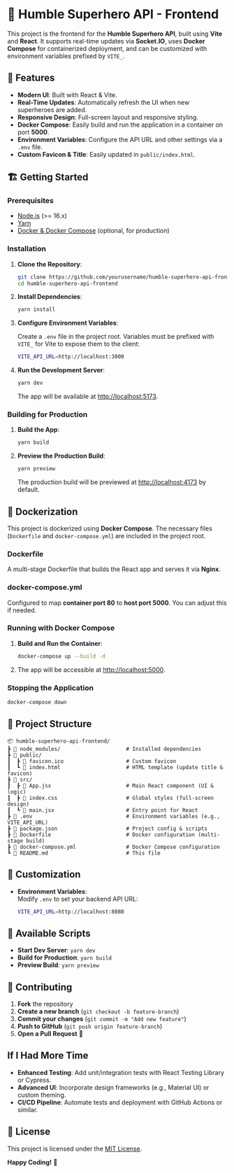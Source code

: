 # 🦸 Humble Superhero API - Frontend

This project is the frontend for the **Humble Superhero API**, built using **Vite** and **React**. It supports real-time updates via **Socket.IO**, uses **Docker Compose** for containerized deployment, and can be customized with environment variables prefixed by `VITE_`.

## 🎯 Features

- **Modern UI**: Built with React & Vite.
- **Real-Time Updates**: Automatically refresh the UI when new superheroes are added.
- **Responsive Design**: Full-screen layout and responsive styling.
- **Docker Compose**: Easily build and run the application in a container on port **5000**.
- **Environment Variables**: Configure the API URL and other settings via a `.env` file.
- **Custom Favicon & Title**: Easily updated in `public/index.html`.

## 🏗️ Getting Started

### Prerequisites

- [Node.js](https://nodejs.org/) (>= 16.x)
- [Yarn](https://yarnpkg.com/)
- [Docker & Docker Compose](https://www.docker.com/) (optional, for production)

### Installation

1. **Clone the Repository**:
   ```bash
   git clone https://github.com/yourusername/humble-superhero-api-frontend.git
   cd humble-superhero-api-frontend
   ```

2. **Install Dependencies**:
   ```bash
   yarn install
   ```

3. **Configure Environment Variables**:

   Create a `.env` file in the project root. Variables must be prefixed with `VITE_` for Vite to expose them to the client:
   ```bash
   VITE_API_URL=http://localhost:3000
   ```

4. **Run the Development Server**:
   ```bash
   yarn dev
   ```
   The app will be available at [http://localhost:5173](http://localhost:5173).

### Building for Production

1. **Build the App**:
   ```bash
   yarn build
   ```

2. **Preview the Production Build**:
   ```bash
   yarn preview
   ```
   The production build will be previewed at [http://localhost:4173](http://localhost:4173) by default.

## 🐳 Dockerization

This project is dockerized using **Docker Compose**. The necessary files (`Dockerfile` and `docker-compose.yml`) are included in the project root.

### Dockerfile

A multi-stage Dockerfile that builds the React app and serves it via **Nginx**.

### docker-compose.yml

Configured to map **container port 80** to **host port 5000**. You can adjust this if needed.

### Running with Docker Compose

1. **Build and Run the Container**:
   ```bash
   docker-compose up --build -d
   ```
2. The app will be accessible at [http://localhost:5000](http://localhost:5000).

### Stopping the Application

```bash
docker-compose down
```

## 📂 Project Structure

```
📦 humble-superhero-api-frontend/
┣ 📂 node_modules/                     # Installed dependencies
┣ 📂 public/
┃  ┣ 📜 favicon.ico                    # Custom favicon
┃  ┗ 📜 index.html                     # HTML template (update title & favicon)
┣ 📂 src/
┃  ┣ 📜 App.jsx                        # Main React component (UI & logic)
┃  ┣ 📜 index.css                      # Global styles (full-screen design)
┃  ┗ 📜 main.jsx                       # Entry point for React
┣ 📜 .env                              # Environment variables (e.g., VITE_API_URL)
┣ 📜 package.json                      # Project config & scripts
┣ 📜 Dockerfile                        # Docker configuration (multi-stage build)
┣ 📜 docker-compose.yml                # Docker Compose configuration
┗ 📜 README.md                         # This file
```

## 🎨 Customization

- **Environment Variables**:  
  Modify `.env` to set your backend API URL:
  ```bash
  VITE_API_URL=http://localhost:8080
  ```

## 🔧 Available Scripts

- **Start Dev Server**: `yarn dev`
- **Build for Production**: `yarn build`
- **Preview Build**: `yarn preview`

## 🤝 Contributing

1. **Fork** the repository  
2. **Create a new branch** (`git checkout -b feature-branch`)  
3. **Commit your changes** (`git commit -m "Add new feature"`)  
4. **Push to GitHub** (`git push origin feature-branch`)  
5. **Open a Pull Request** 🎉

## If I Had More Time

- **Enhanced Testing**: Add unit/integration tests with React Testing Library or Cypress.
- **Advanced UI**: Incorporate design frameworks (e.g., Material UI) or custom theming.
- **CI/CD Pipeline**: Automate tests and deployment with GitHub Actions or similar.

## 📜 License

This project is licensed under the [MIT License](LICENSE).

**Happy Coding!** 🚀
```
